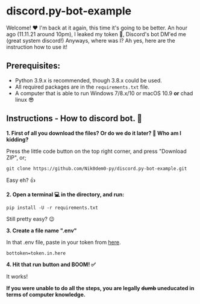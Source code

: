 # discord.py-bot-example

Welcome! :heart: I'm back at it again, this time it's going to be better. An hour ago (11.11.21 around 10pm), I leaked my token :rofl:, Discord's bot DM'ed me (great system discord!) Anyways, where was I? Ah yes, here are the instruction how to use it!

## Prerequisites:

- Python 3.9.x is recommended, though 3.8.x could be used.
- All required packages are in the `requirements.txt` file.
- A computer that is able to run Windows 7/8.x/10 or macOS 10.9 **or** chad linux :sunglasses:


## Instructions - How to discord bot. :robot:

**1. First of all you download the files? Or do we do it later? :thinking: Who am I kidding?**

Press the little code button on the top right corner, and press "Download ZIP", or;

`git clone https://github.com/Nik0dem0-py/discord.py-bot-example.git`

Easy eh? :thumbsup:

**2.  Open a terminal :computer: in the directory, and run:**

`pip install -U -r requirements.txt`

Still pretty easy? :wink:

**3. Create a file name ".env"**

In that .env file, paste in your token from [here](https://discord.com/developers).

`bottoken=token.in.here`

**4. Hit that run button and BOOM! :white_check_mark:**

It works!

**If you were unable to do all the steps, you are legally ~~dumb~~ uneducated in terms of computer knowledge.**






